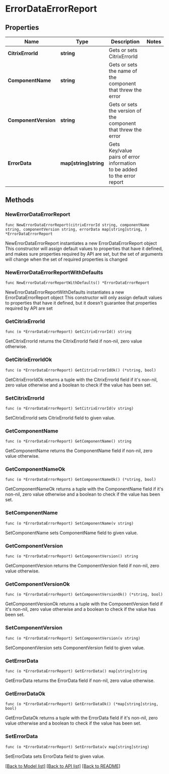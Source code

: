 # ErrorDataErrorReport

## Properties

Name | Type | Description | Notes
------------ | ------------- | ------------- | -------------
**CitrixErrorId** | **string** | Gets or sets CitrixErrorId | 
**ComponentName** | **string** | Gets or sets  the name of the component that threw the error | 
**ComponentVersion** | **string** | Gets or sets the version of the component that threw the error              | 
**ErrorData** | **map[string]string** | Gets Key/value pairs of error information to be added to the error report | 

## Methods

### NewErrorDataErrorReport

`func NewErrorDataErrorReport(citrixErrorId string, componentName string, componentVersion string, errorData map[string]string, ) *ErrorDataErrorReport`

NewErrorDataErrorReport instantiates a new ErrorDataErrorReport object
This constructor will assign default values to properties that have it defined,
and makes sure properties required by API are set, but the set of arguments
will change when the set of required properties is changed

### NewErrorDataErrorReportWithDefaults

`func NewErrorDataErrorReportWithDefaults() *ErrorDataErrorReport`

NewErrorDataErrorReportWithDefaults instantiates a new ErrorDataErrorReport object
This constructor will only assign default values to properties that have it defined,
but it doesn't guarantee that properties required by API are set

### GetCitrixErrorId

`func (o *ErrorDataErrorReport) GetCitrixErrorId() string`

GetCitrixErrorId returns the CitrixErrorId field if non-nil, zero value otherwise.

### GetCitrixErrorIdOk

`func (o *ErrorDataErrorReport) GetCitrixErrorIdOk() (*string, bool)`

GetCitrixErrorIdOk returns a tuple with the CitrixErrorId field if it's non-nil, zero value otherwise
and a boolean to check if the value has been set.

### SetCitrixErrorId

`func (o *ErrorDataErrorReport) SetCitrixErrorId(v string)`

SetCitrixErrorId sets CitrixErrorId field to given value.


### GetComponentName

`func (o *ErrorDataErrorReport) GetComponentName() string`

GetComponentName returns the ComponentName field if non-nil, zero value otherwise.

### GetComponentNameOk

`func (o *ErrorDataErrorReport) GetComponentNameOk() (*string, bool)`

GetComponentNameOk returns a tuple with the ComponentName field if it's non-nil, zero value otherwise
and a boolean to check if the value has been set.

### SetComponentName

`func (o *ErrorDataErrorReport) SetComponentName(v string)`

SetComponentName sets ComponentName field to given value.


### GetComponentVersion

`func (o *ErrorDataErrorReport) GetComponentVersion() string`

GetComponentVersion returns the ComponentVersion field if non-nil, zero value otherwise.

### GetComponentVersionOk

`func (o *ErrorDataErrorReport) GetComponentVersionOk() (*string, bool)`

GetComponentVersionOk returns a tuple with the ComponentVersion field if it's non-nil, zero value otherwise
and a boolean to check if the value has been set.

### SetComponentVersion

`func (o *ErrorDataErrorReport) SetComponentVersion(v string)`

SetComponentVersion sets ComponentVersion field to given value.


### GetErrorData

`func (o *ErrorDataErrorReport) GetErrorData() map[string]string`

GetErrorData returns the ErrorData field if non-nil, zero value otherwise.

### GetErrorDataOk

`func (o *ErrorDataErrorReport) GetErrorDataOk() (*map[string]string, bool)`

GetErrorDataOk returns a tuple with the ErrorData field if it's non-nil, zero value otherwise
and a boolean to check if the value has been set.

### SetErrorData

`func (o *ErrorDataErrorReport) SetErrorData(v map[string]string)`

SetErrorData sets ErrorData field to given value.



[[Back to Model list]](../README.md#documentation-for-models) [[Back to API list]](../README.md#documentation-for-api-endpoints) [[Back to README]](../README.md)


